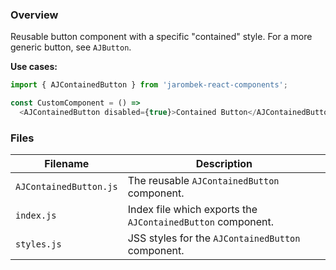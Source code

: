 ### Overview

Reusable button component with a specific "contained" style.  For a more generic button, see `AJButton`.

**Use cases:**

```javascript
import { AJContainedButton } from 'jarombek-react-components';

const CustomComponent = () => 
  <AJContainedButton disabled={true}>Contained Button</AJContainedButton>
```

### Files

| Filename                   | Description                                                                           |
|----------------------------|---------------------------------------------------------------------------------------|
| `AJContainedButton.js`     | The reusable `AJContainedButton` component.                                           |
| `index.js`                 | Index file which exports the `AJContainedButton` component.                           |
| `styles.js`                | JSS styles for the `AJContainedButton` component.                                     |
